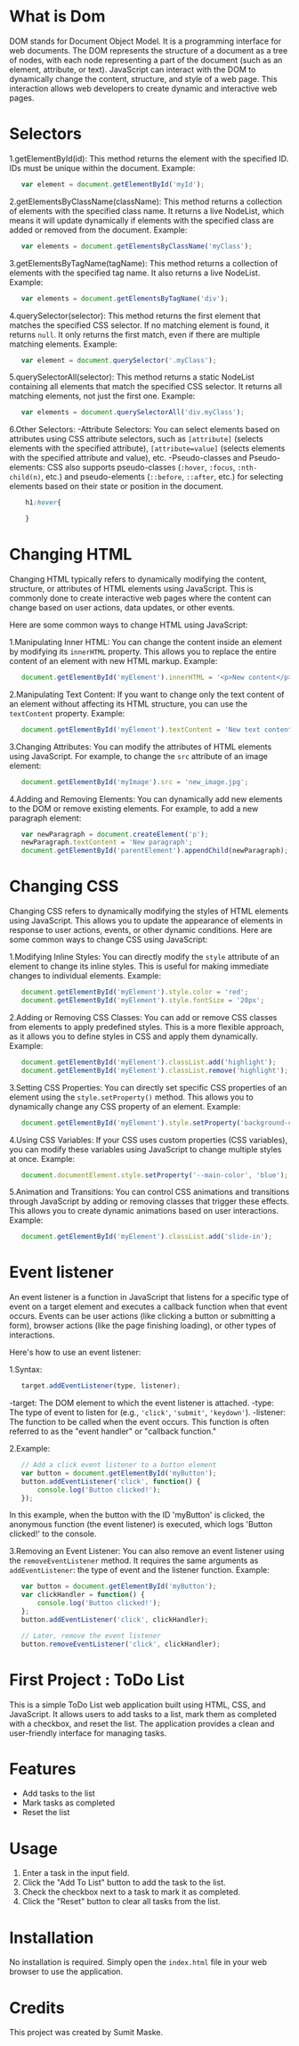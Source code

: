 # What is Dom
 DOM stands for Document Object Model. It is a programming interface for web documents. 
 The DOM represents the structure of a document as a tree of nodes, with each node 
 representing a part of the document (such as an element, attribute, or text). 
 JavaScript can interact with the DOM to dynamically change the content, structure, and 
 style of a web page. This interaction allows web developers to create dynamic and 
 interactive web pages.

 # Selectors

1.getElementById(id): This method returns the element with the specified ID. IDs must be unique within the document. 
Example:
```Javascript
   var element = document.getElementById('myId');
```

2.getElementsByClassName(className): This method returns a collection of elements with the specified class name. It returns a live NodeList, which means it will update dynamically if elements with the specified class are added or removed from the document. 
Example:
```javascript
   var elements = document.getElementsByClassName('myClass');
```

3.getElementsByTagName(tagName): This method returns a collection of elements with the specified tag name. It also returns a live NodeList. 
Example:
```javascript
   var elements = document.getElementsByTagName('div');
```

4.querySelector(selector): This method returns the first element that matches the specified CSS selector. If no matching element is found, it returns `null`. It only returns the first match, even if there are multiple matching elements. 
Example:
```javascript
   var element = document.querySelector('.myClass');
```

5.querySelectorAll(selector): This method returns a static NodeList containing all elements that match the specified CSS selector. It returns all matching elements, not just the first one. 
Example:
```javascript
   var elements = document.querySelectorAll('div.myClass');
```

6.Other Selectors:
   -Attribute Selectors: You can select elements based on attributes using CSS attribute selectors, such as `[attribute]` (selects elements with the specified attribute), `[attribute=value]` (selects elements with the specified attribute and value), etc.
   -Pseudo-classes and Pseudo-elements: CSS also supports pseudo-classes (`:hover`, `:focus`, `:nth-child(n)`, etc.) and pseudo-elements (`::before`, `::after`, etc.) for selecting elements based on their state or position in the document.
```css
    h1:hover{

    }
```

# Changing HTML

Changing HTML typically refers to dynamically modifying the content, structure, or 
attributes of HTML elements using JavaScript. This is commonly done to create 
interactive web pages where the content can change based on user actions, data updates, 
or other events.

Here are some common ways to change HTML using JavaScript:

1.Manipulating Inner HTML: You can change the content inside an element by modifying its `innerHTML` property. This allows you to replace the entire content of an element with new HTML markup. 
Example:
```javascript
   document.getElementById('myElement').innerHTML = '<p>New content</p>';
```

2.Manipulating Text Content: If you want to change only the text content of an element without affecting its HTML structure, you can use the `textContent` property. 
Example:
```javascript
   document.getElementById('myElement').textContent = 'New text content';
```

3.Changing Attributes: You can modify the attributes of HTML elements using JavaScript. For example, to change the `src` attribute of an image element:
```javascript
   document.getElementById('myImage').src = 'new_image.jpg';
```

4.Adding and Removing Elements: You can dynamically add new elements to the DOM or remove existing elements. For example, to add a new paragraph element:
```javascript
   var newParagraph = document.createElement('p');
   newParagraph.textContent = 'New paragraph';
   document.getElementById('parentElement').appendChild(newParagraph);
```
# Changing CSS

Changing CSS refers to dynamically modifying the styles of HTML elements using JavaScript. This allows you to update the appearance of elements in response to user actions, events, or other dynamic conditions. Here are some common ways to change CSS using JavaScript:

1.Modifying Inline Styles: You can directly modify the `style` attribute of an element to change its inline styles. This is useful for making immediate changes to individual elements. 
Example:
```javascript
   document.getElementById('myElement').style.color = 'red';
   document.getElementById('myElement').style.fontSize = '20px';
```

2.Adding or Removing CSS Classes: You can add or remove CSS classes from elements to apply predefined styles. This is a more flexible approach, as it allows you to define styles in CSS and apply them dynamically. 
Example:
```javascript
   document.getElementById('myElement').classList.add('highlight');
   document.getElementById('myElement').classList.remove('highlight');
```

3.Setting CSS Properties: You can directly set specific CSS properties of an element using the `style.setProperty()` method. This allows you to dynamically change any CSS property of an element. Example:
```javascript
   document.getElementById('myElement').style.setProperty('background-color', 'yellow');
```

4.Using CSS Variables: If your CSS uses custom properties (CSS variables), you can modify these variables using JavaScript to change multiple styles at once.
Example:
```javascript
   document.documentElement.style.setProperty('--main-color', 'blue');
```

5.Animation and Transitions: You can control CSS animations and transitions through JavaScript by adding or removing classes that trigger these effects. This allows you to create dynamic animations based on user interactions. 
Example:
```javascript
   document.getElementById('myElement').classList.add('slide-in');
```

# Event listener

An event listener is a function in JavaScript that listens for a specific type of event 
on a target element and executes a callback function when that event occurs. Events can 
be user actions (like clicking a button or submitting a form), browser actions (like 
the page finishing loading), or other types of interactions.

Here's how to use an event listener:

1.Syntax:
```javascript
   target.addEventListener(type, listener);
```

-target: The DOM element to which the event listener is attached.
-type: The type of event to listen for (e.g., `'click'`, `'submit'`, `'keydown'`).
-listener: The function to be called when the event occurs. This function is often 
 referred to as the "event handler" or "callback function."

2.Example:
```javascript
   // Add a click event listener to a button element
   var button = document.getElementById('myButton');
   button.addEventListener('click', function() {
       console.log('Button clicked!');
   });
```

In this example, when the button with the ID 'myButton' is clicked, the anonymous 
function (the event listener) is executed, which logs 'Button clicked!' to the 
console.

3.Removing an Event Listener:
   You can also remove an event listener using the `removeEventListener` method. It requires the same arguments as `addEventListener`: the type of event and the listener function. Example:
```javascript
   var button = document.getElementById('myButton');
   var clickHandler = function() {
       console.log('Button clicked!');
   };
   button.addEventListener('click', clickHandler);

   // Later, remove the event listener
   button.removeEventListener('click', clickHandler);
```

# First Project : ToDo List

This is a simple ToDo List web application built using HTML, CSS, and JavaScript. It 
allows users to add tasks to a list, mark them as completed with a checkbox, and reset 
the list. The application provides a clean and user-friendly interface for managing 
tasks.

# Features

- Add tasks to the list
- Mark tasks as completed
- Reset the list

# Usage

1. Enter a task in the input field.
2. Click the "Add To List" button to add the task to the list.
3. Check the checkbox next to a task to mark it as completed.
4. Click the "Reset" button to clear all tasks from the list.

# Installation

No installation is required. Simply open the `index.html` file in your web browser to use the application.

# Credits

This project was created by Sumit Maske.
